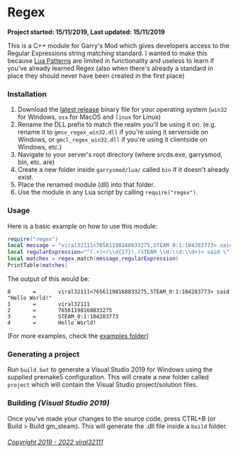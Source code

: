 # Regex

**Project started: 15/11/2019, Last updated: 15/11/2019**

This is a C++ module for Garry's Mod which gives developers access to the Regular Expressions string matching standard. I wanted to make this because [Lua Patterns](https://wiki.garrysmod.com/page/Patterns) are limited in functionality and useless to learn if you've already learned Regex (also when there's already a standard in place they should never have been created in the first place)

### Installation
1. Download the [latest release](https://github.com/viral32111/gm_regex/releases) binary file for your operating system (`win32` for Windows, `osx` for MacOS and `linux` for Linux)
2. Rename the DLL prefix to match the realm you'll be using it on. (e.g. rename it to `gmsv_regex_win32.dll` if you're using it serverside on Windows, or `gmcl_regex_win32.dll` if you're using it clientside on Windows, etc.)
3. Navigate to your server's root directory (where srcds.exe, garrysmod, bin, etc. are)
4. Create a new folder inside `garrysmod/lua/` called `bin` if it doesn't already exist.
5. Place the renamed module (dll) into that folder.
6. Use the module in any Lua script by calling `require("regex")`.

### Usage
Here is a basic example on how to use this module:
```lua
require("regex")
local message = "viral32111<76561198168833275,STEAM_0:1:104283773> said \"Hello World!\""
local regularExpression="^(.+)<(\\d{17}),(STEAM_\\d:\\d:\\d+)> said \"(.*)\"$"
local matches = regex.match(message,regularExpression)
PrintTable(matches)
```

The output of this would be:
```
0       =       viral32111<76561198168833275,STEAM_0:1:104283773> said "Hello World!"
1       =       viral32111
2       =       76561198168833275
3       =       STEAM_0:1:104283773
4       =       Hello World!
```

(For more examples, check the [examples folder](examples))

### Generating a project
Run `build.bat` to generate a Visual Studio 2019 for Windows using the supplied premake5 configuration. This will create a new folder called `project` which will contain the Visual Studio project/solution files.

### Building *(Visual Studio 2019)*
Once you've made your changes to the source code, press CTRL+B (or Build > Build gm_steam). This will generate the .dll file inside a `build` folder.

###### [Copyright 2019 - 2022 viral32111](LICENSE.md)
